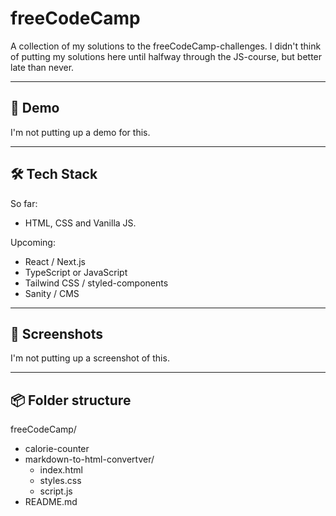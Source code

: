 # freeCodeCamp

A collection of my solutions to the freeCodeCamp-challenges. I didn't think of putting my solutions here until halfway through the JS-course, but better late than never. 

---

## 🚀 Demo

I'm not putting up a demo for this. 

<!-- [Live Site](https://your-deployment-link.com) -->

---

## 🛠️ Tech Stack

So far:
- HTML, CSS and Vanilla JS. 

Upcoming: 
- React / Next.js
- TypeScript or JavaScript
- Tailwind CSS / styled-components
- Sanity / CMS


---

## 📸 Screenshots

I'm not putting up a screenshot of this. 

<!-- ![Screenshot](./public/screenshot.png) -->

---

## 📦 Folder structure

freeCodeCamp/  
- calorie-counter
- markdown-to-html-convertver/  
    - index.html  
    - styles.css  
    - script.js  
- README.md
